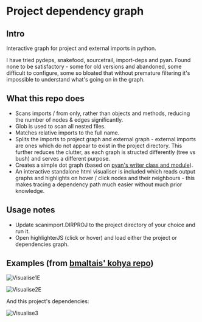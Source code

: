 # Project dependency graph
## Intro
Interactive graph for project and external imports in python.

I have tried pydeps, snakefood, sourcetrail, import-deps and pyan.
Found none to be satisfactory - some for old versions and abandoned, some difficult to configure, some so bloated that without premature filtering it's impossible to understand what's going on in the graph.

## What this repo does
- Scans imports / from only, rather than objects and methods, reducing the number of nodes & edges significantly.
- Glob is used to scan all nested files.
- Matches relative imports to the full name.
- Splits the imports to project graph and external graph - external imports are ones which do not appear to exist in the project directory. This further reduces the clutter, as each graph is structed differently (tree vs bush) and serves a different purpose.
- Creates a simple dot graph (based on [pyan's writer class and module](https://github.com/Technologicat/pyan)).
- An interactive standalone html visualiser is included which reads output graphs and highlights on hover / click nodes and their neighbours - this makes tracing a dependency path much easier without much prior knowledge.

## Usage notes
- Update scanimport.DIRPROJ to the project directory of your choice and run it.
- Open highlighterJS (click or hover) and load either the project or dependencies graph.

## Examples (from [bmaltais' kohya repo](https://github.com/bmaltais/kohya_ss/))

![Visualise1E](https://github.com/user-attachments/assets/803c40d0-1c17-4061-9200-10160a409b22)

![Visualise2E](https://github.com/user-attachments/assets/437a98eb-b0e6-4c47-8034-7ce747bd5c75)

And this project's dependencies:

![Visualise3](https://github.com/user-attachments/assets/adb8cf28-144d-4257-a13b-105514345582)

